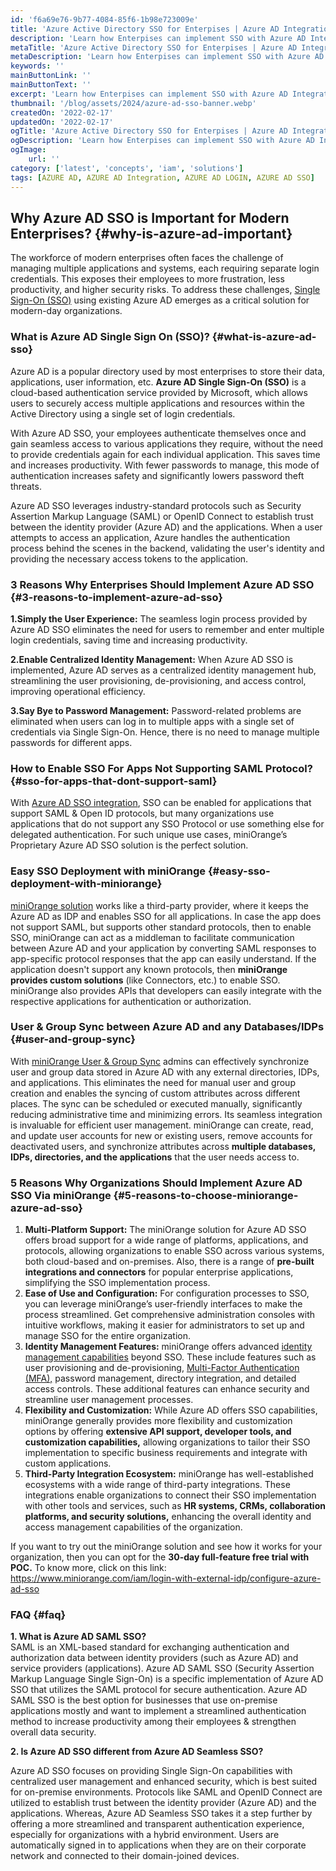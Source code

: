 ```yaml
---
id: 'f6a69e76-9b77-4084-85f6-1b98e723009e'
title: 'Azure Active Directory SSO for Enterpises | Azure AD Integration'
description: 'Learn how Enterpises can implement SSO with Azure AD Integration by leveraging the miniOrange solution.'
metaTitle: 'Azure Active Directory SSO for Enterpises | Azure AD Integration'
metaDescription: 'Learn how Enterpises can implement SSO with Azure AD Integration by leveraging the miniOrange solution.'
keywords: ''
mainButtonLink: ''
mainButtonText: ''
excerpt: 'Learn how Enterpises can implement SSO with Azure AD Integration by leveraging the miniOrange solution.'
thumbnail: '/blog/assets/2024/azure-ad-sso-banner.webp'
createdOn: '2022-02-17'
updatedOn: '2022-02-17'
ogTitle: 'Azure Active Directory SSO for Enterpises | Azure AD Integration'
ogDescription: 'Learn how Enterpises can implement SSO with Azure AD Integration by leveraging the miniOrange solution.'
ogImage:
    url: ''
category: ['latest', 'concepts', 'iam', 'solutions']
tags: [AZURE AD, AZURE AD Integration, AZURE AD LOGIN, AZURE AD SSO]
---
```


## Why Azure AD SSO is Important for Modern Enterprises? {#why-is-azure-ad-important}

The workforce of modern enterprises often faces the challenge of managing multiple applications and systems, each requiring separate login credentials. This exposes their employees to more frustration, less productivity, and higher security risks. To address these challenges, [Single Sign-On (SSO)](https://www.miniorange.com/products/single-sign-on-sso) using existing Azure AD emerges as a critical solution for modern-day organizations.

### What is Azure AD Single Sign On (SSO)? {#what-is-azure-ad-sso}

Azure AD is a popular directory used by most enterprises to store their data, applications, user information, etc. **Azure AD Single Sign-On (SSO)** is a cloud-based authentication service provided by Microsoft, which allows users to securely access multiple applications and resources within the Active Directory using a single set of login credentials. 

With Azure AD SSO, your employees authenticate themselves once and gain seamless access to various applications they require, without the need to provide credentials again for each individual application. This saves time and increases productivity. With fewer passwords to manage, this mode of authentication increases safety and significantly lowers password theft threats.

Azure AD SSO leverages industry-standard protocols such as Security Assertion Markup Language (SAML) or OpenID Connect to establish trust between the identity provider (Azure AD) and the applications. When a user attempts to access an application, Azure handles the authentication process behind the scenes in the backend, validating the user's identity and providing the necessary access tokens to the application.

### 3 Reasons Why Enterprises Should Implement Azure AD SSO {#3-reasons-to-implement-azure-ad-sso}

**1.Simply the User Experience:** The seamless login process provided by Azure AD SSO eliminates the need for users to remember and enter multiple login credentials, saving time and increasing productivity.

**2.Enable Centralized Identity Management:** When Azure AD SSO is implemented, Azure AD serves as a centralized identity management hub, streamlining the user provisioning, de-provisioning, and access control, improving operational efficiency.

**3.Say Bye to Password Management:** Password-related problems are eliminated when users can log in to multiple apps with a single set of credentials via Single Sign-On. Hence, there is no need to manage multiple passwords for different apps.

### How to Enable SSO For Apps Not Supporting SAML Protocol? {#sso-for-apps-that-dont-support-saml}  
With [Azure AD SSO integration](https://www.miniorange.com/iam/login-with-external-idp/configure-azure-ad-sso#step2), SSO can be enabled for applications that support SAML & Open ID protocols, but many organizations use applications that do not support any SSO Protocol or use something else for delegated authentication. For such unique use cases, miniOrange’s Proprietary Azure AD SSO solution is the perfect solution. 

### Easy SSO Deployment with miniOrange {#easy-sso-deployment-with-miniorange}

[miniOrange solution](https://www.miniorange.com/products/identity-broker-service) works like a third-party provider, where it keeps the Azure AD as IDP and enables SSO for all applications. In case the app does not support SAML, but supports other standard protocols, then to enable SSO, miniOrange can act as a middleman to facilitate communication between Azure AD and your application by converting SAML responses to app-specific protocol responses that the app can easily understand. If the application doesn't support any known protocols, then **miniOrange provides custom solutions** (like Connectors, etc.) to enable SSO. miniOrange also provides APIs that developers can easily integrate with the respective applications for authentication or authorization.

### User & Group Sync between Azure AD and any Databases/IDPs {#user-and-group-sync}

With [miniOrange User & Group Sync](https://www.miniorange.com/azure-ad-provisioning) admins can effectively synchronize user and group data stored in Azure AD with any external directories, IDPs, and applications. This eliminates the need for manual user and group creation and enables the syncing of custom attributes across different places. The sync can be scheduled or executed manually, significantly reducing administrative time and minimizing errors. Its seamless integration is invaluable for efficient user management. miniOrange can create, read, and update user accounts for new or existing users, remove accounts for deactivated users, and synchronize attributes across **multiple databases, IDPs, directories, and the applications** that the user needs access to.

### 5 Reasons Why Organizations Should Implement Azure AD SSO Via miniOrange  {#5-reasons-to-choose-miniorange-azure-ad-sso}   

1. **Multi-Platform Support:** The miniOrange solution for Azure AD SSO offers broad support for a wide range of platforms, applications, and protocols, allowing organizations to enable SSO across various systems, both cloud-based and on-premises. Also, there is a range of **pre-built integrations and connectors** for popular enterprise applications, simplifying the SSO implementation process.
2. **Ease of Use and Configuration:** For configuration processes to SSO, you can leverage miniOrange’s user-friendly interfaces to make the process streamlined. Get comprehensive administration consoles with intuitive workflows, making it easier for administrators to set up and manage SSO for the entire organization.
3. **Identity Management Features:** miniOrange offers advanced [identity management capabilities](https://www.miniorange.com/iam/workforce-identity) beyond SSO. These include features such as user provisioning and de-provisioning, [Multi-Factor Authentication (MFA),](https://www.miniorange.com/products/multi-factor-authentication-mfa) password management, directory integration, and detailed access controls. These additional features can enhance security and streamline user management processes.
4. **Flexibility and Customization:** While Azure AD offers SSO capabilities, miniOrange generally provides more flexibility and customization options by offering **extensive API support, developer tools, and customization capabilities,** allowing organizations to tailor their SSO implementation to specific business requirements and integrate with custom applications.
5. **Third-Party Integration Ecosystem:** miniOrange has well-established ecosystems with a wide range of third-party integrations. These integrations enable organizations to connect their SSO implementation with other tools and services, such as **HR systems, CRMs, collaboration platforms, and security solutions,** enhancing the overall identity and access management capabilities of the organization.


If you want to try out the miniOrange solution and see how it works for your organization, then you can opt for the **30-day full-feature free trial with POC.** To know more, click on this link: https://www.miniorange.com/iam/login-with-external-idp/configure-azure-ad-sso 



### FAQ {#faq}

**1. What is Azure AD SAML SSO?**  
SAML is an XML-based standard for exchanging authentication and authorization data between identity providers (such as Azure AD) and service providers (applications). Azure AD SAML SSO (Security Assertion Markup Language Single Sign-On) is a specific implementation of Azure AD SSO that utilizes the SAML protocol for secure authentication. Azure AD SAML SSO is the best option for businesses that use on-premise applications mostly and want to implement a streamlined authentication method to increase productivity among their employees & strengthen overall data security.

**2. Is Azure AD SSO different from Azure AD Seamless SSO?**

Azure AD SSO focuses on providing Single Sign-On capabilities with centralized user management and enhanced security, which is best suited for on-premise environments. Protocols like SAML and OpenID Connect are utilized to establish trust between the identity provider (Azure AD) and the applications. Whereas, Azure AD Seamless SSO takes it a step further by offering a more streamlined and transparent authentication experience, especially for organizations with a hybrid environment. Users are automatically signed in to applications when they are on their corporate network and connected to their domain-joined devices.
 













